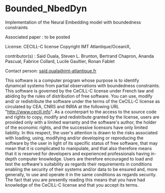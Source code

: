 # Bounded_NbedDyn
Implementation of the Neural Embedding model with boundedness constraints

Associated paper : to be posted

License: CECILL-C license Copyright IMT Atlantique/OceaniX,

contributor(s) : Said Ouala, Steven L. Brunton, Bertrand Chapron, Ananda Pascual, Fabrice Collard, Lucile Gaultier, Ronan Fablet

Contact person: said.ouala@imt-atlantique.fr

This software is a computer program whose purpose is to identify dynamcail systems from partial observations with boundedness constraints. This software is governed by the CeCILL-C license under French law and abiding by the rules of distribution of free software. You can use, modify and/ or redistribute the software under the terms of the CeCILL-C license as circulated by CEA, CNRS and INRIA at the following URL "http://www.cecill.info". As a counterpart to the access to the source code and rights to copy, modify and redistribute granted by the license, users are provided only with a limited warranty and the software's author, the holder of the economic rights, and the successive licensors have only limited liability. In this respect, the user's attention is drawn to the risks associated with loading, using, modifying and/or developing or reproducing the software by the user in light of its specific status of free software, that may mean that it is complicated to manipulate, and that also therefore means that it is reserved for developers and experienced professionals having in-depth computer knowledge. Users are therefore encouraged to load and test the software's suitability as regards their requirements in conditions enabling the security of their systems and/or data to be ensured and, more generally, to use and operate it in the same conditions as regards security. The fact that you are presently reading this means that you have had knowledge of the CeCILL-C license and that you accept its terms.
